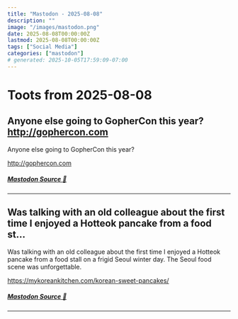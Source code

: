 ```yaml
---
title: "Mastodon - 2025-08-08"
description: ""
image: "/images/mastodon.png"
date: 2025-08-08T00:00:00Z
lastmod: 2025-08-08T00:00:00Z
tags: ["Social Media"]
categories: ["mastodon"]
# generated: 2025-10-05T17:59:09-07:00
---
```


# Toots from 2025-08-08

## Anyone else going to GopherCon this year?  <http://gophercon.com>

Anyone else going to GopherCon this year?

<http://gophercon.com>

##### [Mastodon Source 🐘](https://hachyderm.io/@mweagle/114995836527956379)

---

## Was talking with an old colleague about the first time I enjoyed a Hotteok pancake from a food st...

Was talking with an old colleague about the first time I enjoyed a Hotteok pancake from a food stall on a frigid Seoul winter day. The Seoul food scene was unforgettable.

<https://mykoreankitchen.com/korean-sweet-pancakes/>

##### [Mastodon Source 🐘](https://hachyderm.io/@mweagle/114995526393216037)

---

